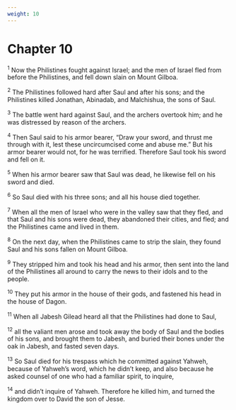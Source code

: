```yaml
---
weight: 10
---
```


# Chapter 10

<sup>1</sup> Now the Philistines fought against Israel; and the men of Israel fled from before the Philistines, and fell down slain on Mount Gilboa. 

<sup>2</sup> The Philistines followed hard after Saul and after his sons; and the Philistines killed Jonathan, Abinadab, and Malchishua, the sons of Saul. 

<sup>3</sup> The battle went hard against Saul, and the archers overtook him; and he was distressed by reason of the archers. 

<sup>4</sup> Then Saul said to his armor bearer, “Draw your sword, and thrust me through with it, lest these uncircumcised come and abuse me.” But his armor bearer would not, for he was terrified. Therefore Saul took his sword and fell on it. 

<sup>5</sup> When his armor bearer saw that Saul was dead, he likewise fell on his sword and died. 

<sup>6</sup> So Saul died with his three sons; and all his house died together. 

<sup>7</sup> When all the men of Israel who were in the valley saw that they fled, and that Saul and his sons were dead, they abandoned their cities, and fled; and the Philistines came and lived in them. 

<sup>8</sup> On the next day, when the Philistines came to strip the slain, they found Saul and his sons fallen on Mount Gilboa. 

<sup>9</sup> They stripped him and took his head and his armor, then sent into the land of the Philistines all around to carry the news to their idols and to the people. 

<sup>10</sup> They put his armor in the house of their gods, and fastened his head in the house of Dagon. 

<sup>11</sup> When all Jabesh Gilead heard all that the Philistines had done to Saul, 

<sup>12</sup> all the valiant men arose and took away the body of Saul and the bodies of his sons, and brought them to Jabesh, and buried their bones under the oak in Jabesh, and fasted seven days. 

<sup>13</sup> So Saul died for his trespass which he committed against Yahweh, because of Yahweh’s word, which he didn’t keep, and also because he asked counsel of one who had a familiar spirit, to inquire, 

<sup>14</sup> and didn’t inquire of Yahweh. Therefore he killed him, and turned the kingdom over to David the son of Jesse. 


